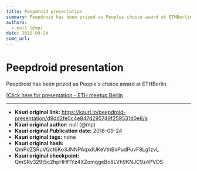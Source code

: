 ```yaml
---
title: Peepdroid presentation 
summary: Peepdroid has been prized as Peoples choice award at ETHBerlin. [Click here for presentation - ETH meetup Berlin
authors:
  - null (@mp)
date: 2018-09-24
some_url: 
---
```


# Peepdroid presentation 


Peepdroid has been prized as People's choice award at ETHBerlin.

[[Click here for presentation - ETH meetup Berlin ](https://gateway.ipfs.io/ipfs/QmTufrFcjvvw5QKytVHch6YBjyggV1KJ5e27xcN99ntxMu)


---

- **Kauri original link:** https://kauri.io/peepdroid-presentation/d9dd2fe0c4e847d295749f259531d0e8/a
- **Kauri original author:** null (@mp)
- **Kauri original Publication date:** 2018-09-24
- **Kauri original tags:** none
- **Kauri original hash:** QmPdZSRuVQct6Ko3JNNPAqxdUKeVthBxPudPuvF8Lg1zvL
- **Kauri original checkpoint:** QmSRv329t5c2hpHHf1Yz4XZomqgeBc8LVh9KNJC9z4PVDS



